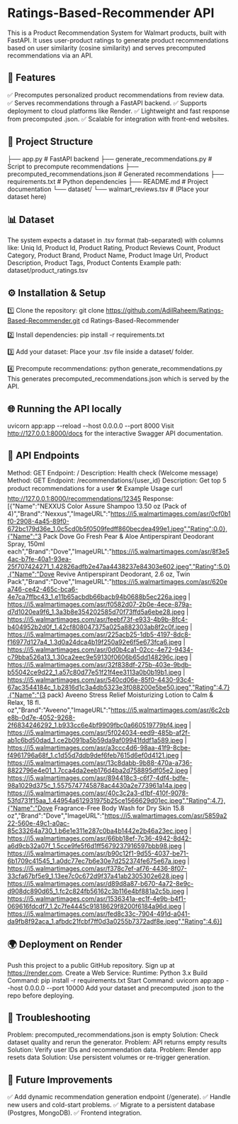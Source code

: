 # Ratings-Based-Recommender API

This is a Product Recommendation System for Walmart products, built with FastAPI.
It uses user-product ratings to generate product recommendations based on user similarity (cosine similarity) and serves precomputed recommendations via an API.

## 🚀 Features

✅ Precomputes personalized product recommendations from review data.
✅ Serves recommendations through a FastAPI backend.
✅ Supports deployment to cloud platforms like Render.
✅ Lightweight and fast response from precomputed .json.
✅ Scalable for integration with front-end websites.

## 📂 Project Structure

├── app.py                          # FastAPI backend
├── generate_recommendations.py     # Script to precompute recommendations
├── precomputed_recommendations.json # Generated recommendations
├── requirements.txt                # Python dependencies
├── README.md                       # Project documentation
└── dataset/
    └── walmart_reviews.tsv         # (Place your dataset here)

## 📊 Dataset

The system expects a dataset in .tsv format (tab-separated) with columns like:
Uniq Id, Product Id, Product Rating, Product Reviews Count, Product Category, Product Brand, Product Name, Product Image Url, Product Description, Product Tags, Product Contents
Example path:
dataset/product_ratings.tsv

## ⚙️ Installation & Setup

1️⃣ Clone the repository:
git clone https://github.com/AdilRaheem/Ratings-Based-Recommender.git
cd Ratings-Based-Recommender

2️⃣ Install dependencies:
pip install -r requirements.txt

3️⃣ Add your dataset:
Place your .tsv file inside a dataset/ folder.

4️⃣ Precompute recommendations:
python generate_recommendations.py
This generates precomputed_recommendations.json which is served by the API.

## 🌐 Running the API locally

uvicorn app:app --reload --host 0.0.0.0 --port 8000
Visit http://127.0.0.1:8000/docs for the interactive Swagger API documentation.

## 📌 API Endpoints

Method: GET	Endpoint: 	/	Description: Health check (Welcome message)	
Method: GET	Endpoint: /recommendations/{user_id}	Description: Get top 5 product recommendations for a user
🛠 Example Usage
curl http://127.0.0.1:8000/recommendations/12345
Response:
[{"Name":"NEXXUS Color Assure Shampoo 13.50 oz (Pack of 4)","Brand":"Nexxus","ImageURL":"https://i5.walmartimages.com/asr/0cf0b1f0-2908-4a45-89f0-672bc179d36e_1.0c5cd0b5f0509fedff860becdea499e1.jpeg","Rating":0.0},{"Name":"3 Pack Dove Go Fresh Pear & Aloe Antiperspirant Deodorant Spray, 150ml each","Brand":"Dove","ImageURL":"https://i5.walmartimages.com/asr/8f3e54ac-b7fe-40a1-93ea-25f707424271_1.42826adfb2e47aa4438237e84303e602.jpeg","Rating":5.0},{"Name":"Dove Revive Antiperspirant Deodorant, 2.6 oz, Twin Pack","Brand":"Dove","ImageURL":"https://i5.walmartimages.com/asr/620ea746-ce42-465c-bca6-4e7ca7ffbc43_1.e11b65acbdb66bacb94b0688b5ec226a.jpeg | https://i5.walmartimages.com/asr/f0582d07-2b0e-4ece-879a-d7d1020ea9f6_1.3a3b8e354202585d70f73ffd5a6ebe28.jpeg | https://i5.walmartimages.com/asr/feebf73f-e933-4b9b-8fc4-b404952b2d0f_1.42cf808047375a025a882303ab8f2c0f.jpeg | https://i5.walmartimages.com/asr/225acb25-1db5-4197-8dc8-f16977d127a4_1.3d0a24dca4b19f250a92e6f5e673fca6.jpeg | https://i5.walmartimages.com/asr/0d0b4ca1-02cc-4e72-9434-c79bba526a13_1.30ca2eec9e59130f0606b65dd148296c.jpeg | https://i5.walmartimages.com/asr/32f838df-275b-403e-9bdb-b55042ce9d22_1.a57c80d77e51f21f4ee3113a0b0b19b1.jpeg | https://i5.walmartimages.com/asr/540cd06e-85f0-4430-93c4-67ac3544184c_1.b2816d1c3a4db5323e3f088200e5be50.jpeg","Rating":4.7},{"Name":"(3 pack) Aveeno Stress Relief Moisturizing Lotion to Calm & Relax, 18 fl. oz","Brand":"Aveeno","ImageURL":"https://i5.walmartimages.com/asr/6c2cbe8b-0d7e-4052-9268-2f6834246292_1.b933cc6e4bf9909fbc0a660519779bf4.jpeg | https://i5.walmartimages.com/asr/5f024034-eed9-485b-af2f-ab1c6bd50dad_1.ce2b091ba5b59da9af09941fddf1a589.jpeg | https://i5.walmartimages.com/asr/a3ccc4d6-98aa-41f9-8cbe-f4961796a68f_1.c1d55d7ddb9def6feb7615d6ef0d4121.jpeg | https://i5.walmartimages.com/asr/13c8dabb-9b88-470a-a736-8822796e4e01_1.7cca4da2eeb176d4ba2d758895df05e2.jpeg | https://i5.walmartimages.com/asr/894418c3-c6f7-4df4-bdfe-98a1029d375c_1.5575747745878ac4430a2e773961a14a.jpeg | https://i5.walmartimages.com/asr/40c3c2a3-d1bf-410f-9078-53fd731f15aa_1.44954a612931975b25ce1566629d01ec.jpeg","Rating":4.7},{"Name":"Dove Fragrance-Free Body Wash for Dry Skin 15.8 oz","Brand":"Dove","ImageURL":"https://i5.walmartimages.com/asr/5859a222-560e-49c1-a0ac-85c33264a730_1.b6e1e311e287c0ba4b1442e2b46a23ec.jpeg | https://i5.walmartimages.com/asr/66bb18ef-7c36-4942-8d42-a6d9cb32a07f_1.5cce9fe5f6d1ff5679237916597bbb98.jpeg | https://i5.walmartimages.com/asr/b90c12f1-9d55-4037-be71-6b1709c41545_1.a0dc77ec7b6e30e7d252374fe675e67a.jpeg | https://i5.walmartimages.com/asr/f378c7ef-af76-4436-8f07-33cfa67bf5e9_1.13ee7c0c672d9f37a41ab2305302e628.jpeg | https://i5.walmartimages.com/asr/d89d8a87-b670-4a72-8e9c-d908dc890d65_1.fc2c824fb56162c3b116e4bf881a2c5b.jpeg | https://i5.walmartimages.com/asr/1536341a-ec1f-4e9b-b4f1-069616fdcdf7_1.2c7fe4445c91818629f8200f6184a96d.jpeg | https://i5.walmartimages.com/asr/fed8c33c-7904-491d-a041-da9fb8f92aca_1.afbdc21fcbf7ff0d3a0255b7372adf8e.jpeg","Rating":4.6}]

## 🌍 Deployment on Render

Push this project to a public GitHub repository.
Sign up at https://render.com.
Create a Web Service:
Runtime: Python 3.x
Build Command: pip install -r requirements.txt
Start Command: uvicorn app:app --host 0.0.0.0 --port 10000
Add your dataset and precomputed .json to the repo before deploying.

## 🧠 Troubleshooting

Problem: precomputed_recommendations.json is empty	Solution: Check dataset quality and rerun the generator.
Problem: API returns empty results	Solution: Verify user IDs and recommendation data.
Problem: Render app resets data	Solution: Use persistent volumes or re-trigger generation.

## 🎯 Future Improvements

✅ Add dynamic recommendation generation endpoint (/generate).
✅ Handle new users and cold-start problems.
✅ Migrate to a persistent database (Postgres, MongoDB).
✅ Frontend integration.
